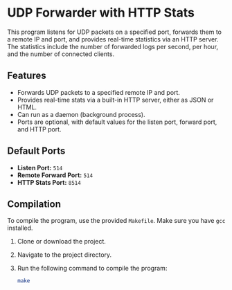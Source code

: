 # UDP Forwarder with HTTP Stats

This program listens for UDP packets on a specified port, forwards them to a remote IP and port, and provides real-time
statistics via an HTTP server. The statistics include the number of forwarded logs per second, per hour, and the number of
connected clients.

## Features
- Forwards UDP packets to a specified remote IP and port.
- Provides real-time stats via a built-in HTTP server, either as JSON or HTML.
- Can run as a daemon (background process).
- Ports are optional, with default values for the listen port, forward port, and HTTP port.

## Default Ports
- **Listen Port:** `514`
- **Remote Forward Port:** `514`
- **HTTP Stats Port:** `8514`

## Compilation

To compile the program, use the provided `Makefile`. Make sure you have `gcc` installed.

1. Clone or download the project.
2. Navigate to the project directory.
3. Run the following command to compile the program:

   ```bash
   make
